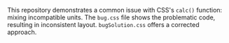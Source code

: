 This repository demonstrates a common issue with CSS's `calc()` function: mixing incompatible units.  The `bug.css` file shows the problematic code, resulting in inconsistent layout. `bugSolution.css` offers a corrected approach.